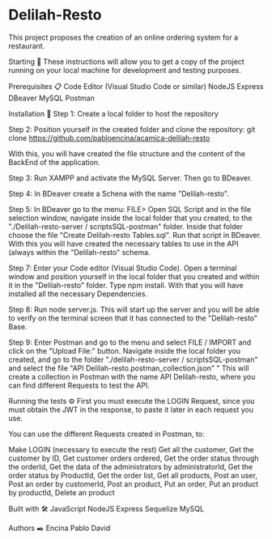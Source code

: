 # Delilah-Resto
This project proposes the creation of an online ordering system for a restaurant.

Starting  🚀
These instructions will allow you to get a copy of the project running on your local machine for development and testing purposes.

Prerequisites 📋
Code Editor (Visual Studio Code or similar)
NodeJS
Express
DBeaver
MySQL
Postman

Installation 🔧
Step 1:
Create a local folder to host the repository

Step 2:
Position yourself in the created folder and clone the repository:
  git clone https://github.com/pabloencina/acamica-delilah-resto

With this, you will have created the file structure and the content of the BackEnd of the application.

Step 3:
Run XAMPP and activate the MySQL Server. Then go to BDeaver.
    
Step 4:
In BDeaver create a Schena with the name "Delilah-resto".

Step 5:
In  BDeaver go to the menu: FILE> Open SQL Script and in the file selection window, navigate inside the local folder that you created, to the "./Delilah-resto-server / scriptsSQL-postman" folder.
Inside that folder choose the file "Create Delilah-resto Tables.sql".
Run that script in  BDeaver. With this you will have created the necessary tables to use in the API (always within the "Delilah-resto" schema.

Step 7:
Enter your Code editor (Visual Studio Code).
Open a terminal window and position yourself in the local folder that you created and within it in the "Delilah-resto" folder.
Type npm install. With that you will have installed all the necessary Dependencies.

Step 8:
Run node server.js. This will start up the server and you will be able to verify on the terminal screen that it has connected to the "Delilah-resto" Base.

Step 9:
Enter Postman and go to the menu and select FILE / IMPORT and click on the "Upload File:" button.
Navigate inside the local folder you created, and go to the folder "./delilah-resto-server / scriptsSQL-postman" and select the file "API Delilah-resto.postman_collection.json" "
This will create a collection in Postman with the name API Delilah-resto, where you can find different Requests to test the API.

Running the tests ⚙️
First you must execute the LOGIN Request, since you must obtain the JWT in the response, to paste it later in each request you use.

You can use the different Requests created in Postman, to:

Make LOGIN (necessary to execute the rest)
Get all the customer,
Get the customer by ID,
Get customer orders ordered,
Get the order status through the orderId,
Get the data of the administrators by administratorId,
Get the order status by ProductId,
Get the order list,
Get all products,
Post an user,
Post an order by customerId,
Post an product,
Put an order,
Put an product by productId,
Delete an product

Built with 🛠️
JavaScript
NodeJS
Express
Sequelize
MySQL

Authors ✒️
Encina Pablo David